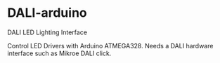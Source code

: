 # DALI-arduino
DALI LED Lighting Interface

Control LED Drivers with Arduino ATMEGA328. Needs a DALI hardware interface such as Mikroe DALI click.
